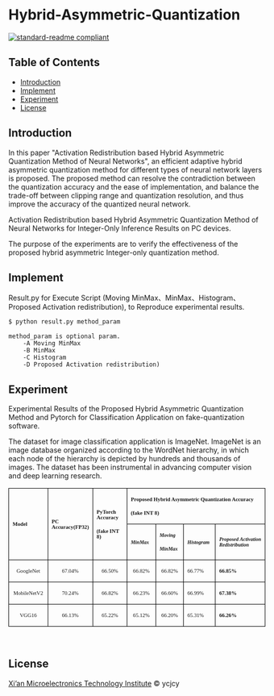 # Hybrid-Asymmetric-Quantization

[![standard-readme compliant](https://img.shields.io/badge/readme%20style-standard-brightgreen.svg?style=flat-square)](https://github.com/RichardLitt/standard-readme)

## Table of Contents

- [Introduction](#Introduction)
- [Implement](#Implement)
- [Experiment](#Experiment)
- [License](#license)

## Introduction 


In this paper "Activation Redistribution based Hybrid Asymmetric Quantization Method of Neural Networks", an efficient adaptive hybrid asymmetric quantization method for different types of neural network layers is proposed. The proposed method can resolve the contradiction between the quantization accuracy and the ease of implementation, and balance the trade-off between clipping range and quantization resolution, and thus improve the accuracy of the quantized neural network. 

Activation Redistribution based Hybrid Asymmetric Quantization Method of Neural Networks for Integer-Only Inference Results on PC devices.

The purpose of the experiments are to verify the effectiveness of the proposed hybrid asymmetric Integer-only quantization method. 

## Implement

Result.py for Execute Script (Moving MinMax、MinMax、Histogram、Proposed Activation redistribution), to Reproduce experimental results.

```sh
$ python result.py method_param
```
    method_param is optional param.
        -A Moving MinMax 
        -B MinMax
        -C Histogram
        -D Proposed Activation redistribution)

## Experiment
Experimental Results of the Proposed Hybrid Asymmetric Quantization Method and Pytorch for Classification Application on fake-quantization software.

The dataset for image classification application is ImageNet. ImageNet is an image database organized according to the WordNet hierarchy, in which each node of the hierarchy is depicted by hundreds and thousands of images. The dataset has been instrumental in advancing computer vision and deep learning research.



</head><body style="tab-interval:21pt;text-justify-trim:punctuation;" ><!--StartFragment--><div class="Section0"  style="layout-grid:15.6000pt;" ><div align=center ><table class=MsoNormalTable  border=1  cellspacing=0  style="border-collapse:collapse;width:382.6000pt;mso-table-layout-alt:fixed;
border:none;mso-border-left-alt:0.2500pt solid windowtext;mso-border-top-alt:0.2500pt solid windowtext;
mso-border-right-alt:0.2500pt solid windowtext;mso-border-bottom-alt:0.2500pt solid windowtext;mso-border-insideh:0.2500pt solid windowtext;
mso-border-insidev:0.2500pt solid windowtext;mso-padding-alt:0.0000pt 5.4000pt 0.0000pt 5.4000pt ;" ><tr style="height:5.9000pt;" ><td width=75  valign=center  rowspan=2  style="width:56.5500pt;padding:0.0000pt 5.4000pt 0.0000pt 5.4000pt ;border-left:1.0000pt solid windowtext;
mso-border-left-alt:0.2500pt solid windowtext;border-right:1.0000pt solid windowtext;mso-border-right-alt:0.2500pt solid windowtext;
border-top:1.0000pt solid windowtext;mso-border-top-alt:0.2500pt solid windowtext;border-bottom:1.0000pt solid windowtext;
mso-border-bottom-alt:0.2500pt solid windowtext;" ><p class=17 ><b><span style="font-family:'Times New Roman';mso-fareast-font-family:宋体;font-weight:bold;
font-size:8.0000pt;" >Model</span></b><b><span style="font-family:'Times New Roman';mso-fareast-font-family:宋体;font-weight:bold;
font-size:8.0000pt;" ></span></b></p></td><td width=66  valign=center  rowspan=2  style="width:49.6500pt;padding:0.0000pt 5.4000pt 0.0000pt 5.4000pt ;border-left:1.0000pt solid windowtext;
mso-border-left-alt:0.2500pt solid windowtext;border-right:1.0000pt solid windowtext;mso-border-right-alt:0.2500pt solid windowtext;
border-top:1.0000pt solid windowtext;mso-border-top-alt:0.2500pt solid windowtext;border-bottom:1.0000pt solid windowtext;
mso-border-bottom-alt:0.2500pt solid windowtext;" ><p class=17 ><b><span style="font-family:'Times New Roman';mso-fareast-font-family:宋体;font-weight:bold;
font-size:8.0000pt;" >PC </span></b><b><span style="font-family:'Times New Roman';mso-fareast-font-family:宋体;font-weight:bold;
font-size:8.0000pt;" >Accuracy</span></b><b><span style="font-family:'Times New Roman';mso-fareast-font-family:宋体;font-weight:bold;
font-size:8.0000pt;" >(FP32)</span></b><b><span style="font-family:'Times New Roman';mso-fareast-font-family:宋体;font-weight:bold;
font-size:8.0000pt;" ></span></b></p></td><td width=94  valign=center  rowspan=2  style="width:70.8500pt;padding:0.0000pt 5.4000pt 0.0000pt 5.4000pt ;border-left:1.0000pt solid windowtext;
mso-border-left-alt:0.2500pt solid windowtext;border-right:1.0000pt solid windowtext;mso-border-right-alt:0.2500pt solid windowtext;
border-top:1.0000pt solid windowtext;mso-border-top-alt:0.2500pt solid windowtext;border-bottom:1.0000pt solid windowtext;
mso-border-bottom-alt:0.2500pt solid windowtext;" ><p class=17 ><b><span style="font-family:'Times New Roman';mso-fareast-font-family:宋体;font-weight:bold;
font-size:8.0000pt;" >PyTorch Accuracy </span></b><b><span style="font-family:'Times New Roman';mso-fareast-font-family:宋体;font-weight:bold;
font-size:8.0000pt;" ></span></b></p><p class=17 ><b><span style="font-family:'Times New Roman';mso-fareast-font-family:宋体;font-weight:bold;
font-size:8.0000pt;" >(fake INT 8)</span></b><b><span style="font-family:'Times New Roman';mso-fareast-font-family:宋体;font-weight:bold;
font-size:8.0000pt;" ></span></b></p></td><td width=274  valign=center  colspan=4  style="width:205.5500pt;padding:0.0000pt 5.4000pt 0.0000pt 5.4000pt ;border-left:1.0000pt solid windowtext;
mso-border-left-alt:0.2500pt solid windowtext;border-right:1.0000pt solid windowtext;mso-border-right-alt:0.2500pt solid windowtext;
border-top:1.0000pt solid windowtext;mso-border-top-alt:0.2500pt solid windowtext;border-bottom:1.0000pt solid windowtext;
mso-border-bottom-alt:0.2500pt solid windowtext;" ><p class=17 ><b><span style="font-family:'Times New Roman';mso-fareast-font-family:宋体;font-weight:bold;
font-size:8.0000pt;" >Proposed Hybrid Asymmetric Quantization Accuracy</span></b><b><span style="font-family:'Times New Roman';mso-fareast-font-family:宋体;font-weight:bold;
font-size:8.0000pt;" ></span></b></p><p class=17 ><b><span style="font-family:'Times New Roman';mso-fareast-font-family:宋体;font-weight:bold;
font-size:8.0000pt;" >(fake INT 8)</span></b><b><span style="font-family:'Times New Roman';mso-fareast-font-family:宋体;font-weight:bold;
font-size:8.0000pt;" ></span></b></p></td></tr><tr style="height:5.9000pt;" ><td width=66  valign=center  style="width:49.6000pt;padding:0.0000pt 5.4000pt 0.0000pt 5.4000pt ;border-left:1.0000pt solid windowtext;
mso-border-left-alt:0.2500pt solid windowtext;border-right:1.0000pt solid windowtext;mso-border-right-alt:0.2500pt solid windowtext;
border-top:none;mso-border-top-alt:0.2500pt solid windowtext;border-bottom:1.0000pt solid windowtext;
mso-border-bottom-alt:0.2500pt solid windowtext;" ><p class=15 ><b><i><span style="font-family:宋体;mso-ascii-font-family:'Times New Roman';mso-hansi-font-family:'Times New Roman';
mso-bidi-font-family:'Times New Roman';font-weight:bold;font-style:italic;
font-size:7.5000pt;" ><font face="Times New Roman" >MinMax</font></span></i></b><b><i><span style="font-family:'Times New Roman';mso-fareast-font-family:宋体;font-weight:bold;
font-style:italic;font-size:7.5000pt;" ></span></i></b></p></td><td width=56  valign=center  style="width:42.5500pt;padding:0.0000pt 5.4000pt 0.0000pt 5.4000pt ;border-left:1.0000pt solid windowtext;
mso-border-left-alt:0.2500pt solid windowtext;border-right:1.0000pt solid windowtext;mso-border-right-alt:0.2500pt solid windowtext;
border-top:1.0000pt solid windowtext;mso-border-top-alt:0.2500pt solid windowtext;border-bottom:1.0000pt solid windowtext;
mso-border-bottom-alt:0.2500pt solid windowtext;" ><p class=15 ><b><i><span style="font-family:宋体;mso-ascii-font-family:'Times New Roman';mso-hansi-font-family:'Times New Roman';
mso-bidi-font-family:'Times New Roman';font-weight:bold;font-style:italic;
font-size:7.5000pt;" ><font face="Times New Roman" >Moving</font></span></i></b><b><i><span style="font-family:'Times New Roman';mso-fareast-font-family:宋体;font-weight:bold;
font-style:italic;font-size:7.5000pt;" ></span></i></b></p><p class=15 ><b><i><span style="font-family:宋体;mso-ascii-font-family:'Times New Roman';mso-hansi-font-family:'Times New Roman';
mso-bidi-font-family:'Times New Roman';font-weight:bold;font-style:italic;
font-size:7.5000pt;" ><font face="Times New Roman" >MinMax</font></span></i></b><b><i><span style="font-family:'Times New Roman';mso-fareast-font-family:宋体;font-weight:bold;
font-style:italic;font-size:7.5000pt;" ></span></i></b></p></td><td width=66  valign=center  style="width:49.6000pt;padding:0.0000pt 5.4000pt 0.0000pt 5.4000pt ;border-left:1.0000pt solid windowtext;
mso-border-left-alt:0.2500pt solid windowtext;border-right:1.0000pt solid windowtext;mso-border-right-alt:0.2500pt solid windowtext;
border-top:1.0000pt solid windowtext;mso-border-top-alt:0.2500pt solid windowtext;border-bottom:1.0000pt solid windowtext;
mso-border-bottom-alt:0.2500pt solid windowtext;" ><p class=15 ><b><i><span style="font-family:宋体;mso-ascii-font-family:'Times New Roman';mso-hansi-font-family:'Times New Roman';
mso-bidi-font-family:'Times New Roman';font-weight:bold;font-style:italic;
font-size:7.5000pt;" ><font face="Times New Roman" >Histogram</font></span></i></b><b><i><span style="font-family:'Times New Roman';mso-fareast-font-family:宋体;font-weight:bold;
font-style:italic;font-size:7.5000pt;" ></span></i></b></p></td><td width=85  valign=center  style="width:63.8000pt;padding:0.0000pt 5.4000pt 0.0000pt 5.4000pt ;border-left:1.0000pt solid windowtext;
mso-border-left-alt:0.2500pt solid windowtext;border-right:1.0000pt solid windowtext;mso-border-right-alt:0.2500pt solid windowtext;
border-top:1.0000pt solid windowtext;mso-border-top-alt:0.2500pt solid windowtext;border-bottom:1.0000pt solid windowtext;
mso-border-bottom-alt:0.2500pt solid windowtext;" ><p class=15 ><b><i><span style="font-family:'Times New Roman';mso-fareast-font-family:宋体;font-weight:bold;
font-style:italic;font-size:7.5000pt;" >P</span></i></b><b><i><span style="font-family:宋体;mso-ascii-font-family:'Times New Roman';mso-hansi-font-family:'Times New Roman';
mso-bidi-font-family:'Times New Roman';font-weight:bold;font-style:italic;
font-size:7.5000pt;" ><font face="Times New Roman" >roposed</font></span></i></b><b><i><span style="font-family:'Times New Roman';mso-fareast-font-family:宋体;font-weight:bold;
font-style:italic;font-size:7.5000pt;" ><span style="mso-spacerun:'yes';" >&nbsp;</span>Activation Redistribution</span></i></b><b><i><span style="font-family:'Times New Roman';mso-fareast-font-family:宋体;font-weight:bold;
font-style:italic;font-size:7.5000pt;" ></span></i></b></p></td></tr><tr style="height:7.9500pt;" ><td width=75  valign=center  style="width:56.5500pt;padding:0.0000pt 5.4000pt 0.0000pt 5.4000pt ;border-left:1.0000pt solid windowtext;
mso-border-left-alt:0.2500pt solid windowtext;border-right:1.0000pt solid windowtext;mso-border-right-alt:0.2500pt solid windowtext;
border-top:none;mso-border-top-alt:0.2500pt solid windowtext;border-bottom:1.0000pt solid windowtext;
mso-border-bottom-alt:0.2500pt solid windowtext;" ><p class=16  align=center  style="text-align:center;" ><span style="font-family:'Times New Roman';mso-fareast-font-family:宋体;font-size:8.0000pt;" >GoogleNet</span><span style="font-family:'Times New Roman';mso-fareast-font-family:宋体;font-size:4.0000pt;" ></span></p></td><td width=66  valign=center  style="width:49.6500pt;padding:0.0000pt 5.4000pt 0.0000pt 5.4000pt ;border-left:1.0000pt solid windowtext;
mso-border-left-alt:0.2500pt solid windowtext;border-right:1.0000pt solid windowtext;mso-border-right-alt:0.2500pt solid windowtext;
border-top:none;mso-border-top-alt:0.2500pt solid windowtext;border-bottom:1.0000pt solid windowtext;
mso-border-bottom-alt:0.2500pt solid windowtext;" ><p class=16  align=center  style="text-align:center;" ><span style="font-family:宋体;mso-ascii-font-family:'Times New Roman';mso-hansi-font-family:'Times New Roman';
mso-bidi-font-family:'Times New Roman';font-size:8.0000pt;" ><font face="Times New Roman" >6</font></span><span style="font-family:'Times New Roman';mso-fareast-font-family:宋体;font-size:8.0000pt;" >7.04%</span><span style="font-family:'Times New Roman';mso-fareast-font-family:宋体;font-size:8.0000pt;" ></span></p></td><td width=94  valign=center  style="width:70.8500pt;padding:0.0000pt 5.4000pt 0.0000pt 5.4000pt ;border-left:1.0000pt solid windowtext;
mso-border-left-alt:0.2500pt solid windowtext;border-right:1.0000pt solid windowtext;mso-border-right-alt:0.2500pt solid windowtext;
border-top:none;mso-border-top-alt:0.2500pt solid windowtext;border-bottom:1.0000pt solid windowtext;
mso-border-bottom-alt:0.2500pt solid windowtext;" ><p class=16  align=center  style="text-align:center;" ><span style="font-family:宋体;mso-ascii-font-family:'Times New Roman';mso-hansi-font-family:'Times New Roman';
mso-bidi-font-family:'Times New Roman';font-size:8.0000pt;" ><font face="Times New Roman" >66.50%</font></span><span style="font-family:'Times New Roman';mso-fareast-font-family:宋体;font-size:8.0000pt;" ></span></p></td><td width=66  valign=center  style="width:49.6000pt;padding:0.0000pt 5.4000pt 0.0000pt 5.4000pt ;border-left:1.0000pt solid windowtext;
mso-border-left-alt:0.2500pt solid windowtext;border-right:1.0000pt solid windowtext;mso-border-right-alt:0.2500pt solid windowtext;
border-top:none;mso-border-top-alt:0.2500pt solid windowtext;border-bottom:1.0000pt solid windowtext;
mso-border-bottom-alt:0.2500pt solid windowtext;" ><p class=16  align=center  style="text-align:center;" ><span style="font-family:宋体;mso-ascii-font-family:'Times New Roman';mso-hansi-font-family:'Times New Roman';
mso-bidi-font-family:'Times New Roman';font-size:8.0000pt;" ><font face="Times New Roman" >66.82%</font></span><span style="font-family:'Times New Roman';mso-fareast-font-family:宋体;font-size:8.0000pt;" ></span></p></td><td width=56  valign=center  style="width:42.5500pt;padding:0.0000pt 5.4000pt 0.0000pt 5.4000pt ;border-left:1.0000pt solid windowtext;
mso-border-left-alt:0.2500pt solid windowtext;border-right:1.0000pt solid windowtext;mso-border-right-alt:0.2500pt solid windowtext;
border-top:none;mso-border-top-alt:0.2500pt solid windowtext;border-bottom:1.0000pt solid windowtext;
mso-border-bottom-alt:0.2500pt solid windowtext;" ><p class=16  align=center  style="text-align:center;" ><span style="font-family:宋体;mso-ascii-font-family:'Times New Roman';mso-hansi-font-family:'Times New Roman';
mso-bidi-font-family:'Times New Roman';font-size:8.0000pt;" ><font face="Times New Roman" >66.82%</font></span><span style="font-family:'Times New Roman';mso-fareast-font-family:宋体;font-size:8.0000pt;" ></span></p></td><td width=66  valign=center  style="width:49.6000pt;padding:0.0000pt 5.4000pt 0.0000pt 5.4000pt ;border-left:1.0000pt solid windowtext;
mso-border-left-alt:0.2500pt solid windowtext;border-right:1.0000pt solid windowtext;mso-border-right-alt:0.2500pt solid windowtext;
border-top:none;mso-border-top-alt:0.2500pt solid windowtext;border-bottom:1.0000pt solid windowtext;
mso-border-bottom-alt:0.2500pt solid windowtext;" ><p class=MsoNormal ><span style="font-family:宋体;mso-ascii-font-family:'Times New Roman';mso-hansi-font-family:'Times New Roman';
mso-bidi-font-family:'Times New Roman';font-size:8.0000pt;" ><font face="Times New Roman" >66.77%</font></span><span style="font-family:'Times New Roman';mso-fareast-font-family:宋体;font-size:8.0000pt;" ></span></p></td><td width=85  valign=center  style="width:63.8000pt;padding:0.0000pt 5.4000pt 0.0000pt 5.4000pt ;border-left:1.0000pt solid windowtext;
mso-border-left-alt:0.2500pt solid windowtext;border-right:1.0000pt solid windowtext;mso-border-right-alt:0.2500pt solid windowtext;
border-top:none;mso-border-top-alt:0.2500pt solid windowtext;border-bottom:1.0000pt solid windowtext;
mso-border-bottom-alt:0.2500pt solid windowtext;" ><p class=MsoNormal ><b><span style="font-family:宋体;mso-ascii-font-family:'Times New Roman';mso-hansi-font-family:'Times New Roman';
mso-bidi-font-family:'Times New Roman';font-weight:bold;font-size:8.0000pt;" ><font face="Times New Roman" >66.85%</font></span></b><b><span style="font-family:'Times New Roman';mso-fareast-font-family:宋体;font-weight:bold;
font-size:8.0000pt;" ></span></b></p></td></tr><tr style="height:7.9500pt;" ><td width=75  valign=center  style="width:56.5500pt;padding:0.0000pt 5.4000pt 0.0000pt 5.4000pt ;border-left:1.0000pt solid windowtext;
mso-border-left-alt:0.2500pt solid windowtext;border-right:1.0000pt solid windowtext;mso-border-right-alt:0.2500pt solid windowtext;
border-top:none;mso-border-top-alt:0.2500pt solid windowtext;border-bottom:1.0000pt solid windowtext;
mso-border-bottom-alt:0.2500pt solid windowtext;" ><p class=16  align=center  style="text-align:center;" ><span style="font-family:'Times New Roman';mso-fareast-font-family:宋体;font-size:8.0000pt;" >MobileNetV2</span><span style="font-family:'Times New Roman';mso-fareast-font-family:宋体;font-size:8.0000pt;" ></span></p></td><td width=66  valign=center  style="width:49.6500pt;padding:0.0000pt 5.4000pt 0.0000pt 5.4000pt ;border-left:1.0000pt solid windowtext;
mso-border-left-alt:0.2500pt solid windowtext;border-right:1.0000pt solid windowtext;mso-border-right-alt:0.2500pt solid windowtext;
border-top:none;mso-border-top-alt:0.2500pt solid windowtext;border-bottom:1.0000pt solid windowtext;
mso-border-bottom-alt:0.2500pt solid windowtext;" ><p class=16  align=center  style="text-align:center;" ><span style="font-family:宋体;mso-ascii-font-family:'Times New Roman';mso-hansi-font-family:'Times New Roman';
mso-bidi-font-family:'Times New Roman';font-size:8.0000pt;" ><font face="Times New Roman" >7</font></span><span style="font-family:'Times New Roman';mso-fareast-font-family:宋体;font-size:8.0000pt;" >0.24%</span><span style="font-family:'Times New Roman';mso-fareast-font-family:宋体;font-size:8.0000pt;" ></span></p></td><td width=94  valign=center  style="width:70.8500pt;padding:0.0000pt 5.4000pt 0.0000pt 5.4000pt ;border-left:1.0000pt solid windowtext;
mso-border-left-alt:0.2500pt solid windowtext;border-right:1.0000pt solid windowtext;mso-border-right-alt:0.2500pt solid windowtext;
border-top:none;mso-border-top-alt:0.2500pt solid windowtext;border-bottom:1.0000pt solid windowtext;
mso-border-bottom-alt:0.2500pt solid windowtext;" ><p class=16  align=center  style="text-align:center;" ><span style="font-family:宋体;mso-ascii-font-family:'Times New Roman';mso-hansi-font-family:'Times New Roman';
mso-bidi-font-family:'Times New Roman';font-size:8.0000pt;" ><font face="Times New Roman" >66.82%</font></span><span style="font-family:'Times New Roman';mso-fareast-font-family:宋体;font-size:8.0000pt;" ></span></p></td><td width=66  valign=center  style="width:49.6000pt;padding:0.0000pt 5.4000pt 0.0000pt 5.4000pt ;border-left:1.0000pt solid windowtext;
mso-border-left-alt:0.2500pt solid windowtext;border-right:1.0000pt solid windowtext;mso-border-right-alt:0.2500pt solid windowtext;
border-top:none;mso-border-top-alt:0.2500pt solid windowtext;border-bottom:1.0000pt solid windowtext;
mso-border-bottom-alt:0.2500pt solid windowtext;" ><p class=16  align=center  style="text-align:center;" ><span style="font-family:宋体;mso-ascii-font-family:'Times New Roman';mso-hansi-font-family:'Times New Roman';
mso-bidi-font-family:'Times New Roman';font-size:8.0000pt;" ><font face="Times New Roman" >66.</font></span><span style="font-family:'Times New Roman';mso-fareast-font-family:宋体;font-size:8.0000pt;" >23</span><span style="font-family:宋体;mso-ascii-font-family:'Times New Roman';mso-hansi-font-family:'Times New Roman';
mso-bidi-font-family:'Times New Roman';font-size:8.0000pt;" ><font face="Times New Roman" >%</font></span><span style="font-family:'Times New Roman';mso-fareast-font-family:宋体;font-size:8.0000pt;" ></span></p></td><td width=56  valign=center  style="width:42.5500pt;padding:0.0000pt 5.4000pt 0.0000pt 5.4000pt ;border-left:1.0000pt solid windowtext;
mso-border-left-alt:0.2500pt solid windowtext;border-right:1.0000pt solid windowtext;mso-border-right-alt:0.2500pt solid windowtext;
border-top:none;mso-border-top-alt:0.2500pt solid windowtext;border-bottom:1.0000pt solid windowtext;
mso-border-bottom-alt:0.2500pt solid windowtext;" ><p class=16  align=center  style="text-align:center;" ><span style="font-family:宋体;mso-ascii-font-family:'Times New Roman';mso-hansi-font-family:'Times New Roman';
mso-bidi-font-family:'Times New Roman';font-size:8.0000pt;" ><font face="Times New Roman" >66.</font></span><span style="font-family:'Times New Roman';mso-fareast-font-family:宋体;font-size:8.0000pt;" >60</span><span style="font-family:宋体;mso-ascii-font-family:'Times New Roman';mso-hansi-font-family:'Times New Roman';
mso-bidi-font-family:'Times New Roman';font-size:8.0000pt;" ><font face="Times New Roman" >%</font></span><span style="font-family:'Times New Roman';mso-fareast-font-family:宋体;font-size:8.0000pt;" ></span></p></td><td width=66  valign=center  style="width:49.6000pt;padding:0.0000pt 5.4000pt 0.0000pt 5.4000pt ;border-left:1.0000pt solid windowtext;
mso-border-left-alt:0.2500pt solid windowtext;border-right:1.0000pt solid windowtext;mso-border-right-alt:0.2500pt solid windowtext;
border-top:none;mso-border-top-alt:0.2500pt solid windowtext;border-bottom:1.0000pt solid windowtext;
mso-border-bottom-alt:0.2500pt solid windowtext;" ><p class=MsoNormal ><span style="font-family:宋体;mso-ascii-font-family:'Times New Roman';mso-hansi-font-family:'Times New Roman';
mso-bidi-font-family:'Times New Roman';font-size:8.0000pt;" ><font face="Times New Roman" >66.99%</font></span><span style="font-family:'Times New Roman';mso-fareast-font-family:宋体;font-size:8.0000pt;" ></span></p></td><td width=85  valign=center  style="width:63.8000pt;padding:0.0000pt 5.4000pt 0.0000pt 5.4000pt ;border-left:1.0000pt solid windowtext;
mso-border-left-alt:0.2500pt solid windowtext;border-right:1.0000pt solid windowtext;mso-border-right-alt:0.2500pt solid windowtext;
border-top:none;mso-border-top-alt:0.2500pt solid windowtext;border-bottom:1.0000pt solid windowtext;
mso-border-bottom-alt:0.2500pt solid windowtext;" ><p class=MsoNormal ><b><span style="font-family:宋体;mso-ascii-font-family:'Times New Roman';mso-hansi-font-family:'Times New Roman';
mso-bidi-font-family:'Times New Roman';font-weight:bold;font-size:8.0000pt;" ><font face="Times New Roman" >67.38%</font></span></b><b><span style="font-family:'Times New Roman';mso-fareast-font-family:宋体;font-weight:bold;
font-size:8.0000pt;" ></span></b></p></td></tr><tr style="height:7.9500pt;" ><td width=75  valign=center  style="width:56.5500pt;padding:0.0000pt 5.4000pt 0.0000pt 5.4000pt ;border-left:1.0000pt solid windowtext;
mso-border-left-alt:0.2500pt solid windowtext;border-right:1.0000pt solid windowtext;mso-border-right-alt:0.2500pt solid windowtext;
border-top:none;mso-border-top-alt:0.2500pt solid windowtext;border-bottom:1.0000pt solid windowtext;
mso-border-bottom-alt:0.2500pt solid windowtext;" ><p class=16  align=center  style="text-align:center;" ><span style="font-family:'Times New Roman';mso-fareast-font-family:宋体;font-size:8.0000pt;" >VGG16</span><span style="font-family:'Times New Roman';mso-fareast-font-family:宋体;font-size:8.0000pt;" ></span></p></td><td width=66  valign=center  style="width:49.6500pt;padding:0.0000pt 5.4000pt 0.0000pt 5.4000pt ;border-left:1.0000pt solid windowtext;
mso-border-left-alt:0.2500pt solid windowtext;border-right:1.0000pt solid windowtext;mso-border-right-alt:0.2500pt solid windowtext;
border-top:none;mso-border-top-alt:0.2500pt solid windowtext;border-bottom:1.0000pt solid windowtext;
mso-border-bottom-alt:0.2500pt solid windowtext;" ><p class=16  align=center  style="text-align:center;" ><span style="font-family:宋体;mso-ascii-font-family:'Times New Roman';mso-hansi-font-family:'Times New Roman';
mso-bidi-font-family:'Times New Roman';font-size:8.0000pt;" ><font face="Times New Roman" >6</font></span><span style="font-family:'Times New Roman';mso-fareast-font-family:宋体;font-size:8.0000pt;" >6.13%</span><span style="font-family:'Times New Roman';mso-fareast-font-family:宋体;font-size:8.0000pt;" ></span></p></td><td width=94  valign=center  style="width:70.8500pt;padding:0.0000pt 5.4000pt 0.0000pt 5.4000pt ;border-left:1.0000pt solid windowtext;
mso-border-left-alt:0.2500pt solid windowtext;border-right:1.0000pt solid windowtext;mso-border-right-alt:0.2500pt solid windowtext;
border-top:none;mso-border-top-alt:0.2500pt solid windowtext;border-bottom:1.0000pt solid windowtext;
mso-border-bottom-alt:0.2500pt solid windowtext;" ><p class=16  align=center  style="text-align:center;" ><span style="font-family:宋体;mso-ascii-font-family:'Times New Roman';mso-hansi-font-family:'Times New Roman';
mso-bidi-font-family:'Times New Roman';font-size:8.0000pt;" ><font face="Times New Roman" >65.22%</font></span><span style="font-family:'Times New Roman';mso-fareast-font-family:宋体;font-size:8.0000pt;" ></span></p></td><td width=66  valign=center  style="width:49.6000pt;padding:0.0000pt 5.4000pt 0.0000pt 5.4000pt ;border-left:1.0000pt solid windowtext;
mso-border-left-alt:0.2500pt solid windowtext;border-right:1.0000pt solid windowtext;mso-border-right-alt:0.2500pt solid windowtext;
border-top:none;mso-border-top-alt:0.2500pt solid windowtext;border-bottom:1.0000pt solid windowtext;
mso-border-bottom-alt:0.2500pt solid windowtext;" ><p class=16  align=center  style="text-align:center;" ><span style="font-family:宋体;mso-ascii-font-family:'Times New Roman';mso-hansi-font-family:'Times New Roman';
mso-bidi-font-family:'Times New Roman';font-size:8.0000pt;" ><font face="Times New Roman" >65.12%</font></span><span style="font-family:'Times New Roman';mso-fareast-font-family:宋体;font-size:8.0000pt;" ></span></p></td><td width=56  valign=center  style="width:42.5500pt;padding:0.0000pt 5.4000pt 0.0000pt 5.4000pt ;border-left:1.0000pt solid windowtext;
mso-border-left-alt:0.2500pt solid windowtext;border-right:1.0000pt solid windowtext;mso-border-right-alt:0.2500pt solid windowtext;
border-top:none;mso-border-top-alt:0.2500pt solid windowtext;border-bottom:1.0000pt solid windowtext;
mso-border-bottom-alt:0.2500pt solid windowtext;" ><p class=16  align=center  style="text-align:center;" ><span style="font-family:宋体;mso-ascii-font-family:'Times New Roman';mso-hansi-font-family:'Times New Roman';
mso-bidi-font-family:'Times New Roman';font-size:8.0000pt;" ><font face="Times New Roman" >66.20%</font></span><span style="font-family:'Times New Roman';mso-fareast-font-family:宋体;font-size:8.0000pt;" ></span></p></td><td width=66  valign=center  style="width:49.6000pt;padding:0.0000pt 5.4000pt 0.0000pt 5.4000pt ;border-left:1.0000pt solid windowtext;
mso-border-left-alt:0.2500pt solid windowtext;border-right:1.0000pt solid windowtext;mso-border-right-alt:0.2500pt solid windowtext;
border-top:none;mso-border-top-alt:0.2500pt solid windowtext;border-bottom:1.0000pt solid windowtext;
mso-border-bottom-alt:0.2500pt solid windowtext;" ><p class=MsoNormal ><span style="font-family:宋体;mso-ascii-font-family:'Times New Roman';mso-hansi-font-family:'Times New Roman';
mso-bidi-font-family:'Times New Roman';font-size:8.0000pt;" ><font face="Times New Roman" >65.31%</font></span><span style="font-family:'Times New Roman';mso-fareast-font-family:宋体;font-size:8.0000pt;" ></span></p></td><td width=85  valign=center  style="width:63.8000pt;padding:0.0000pt 5.4000pt 0.0000pt 5.4000pt ;border-left:1.0000pt solid windowtext;
mso-border-left-alt:0.2500pt solid windowtext;border-right:1.0000pt solid windowtext;mso-border-right-alt:0.2500pt solid windowtext;
border-top:none;mso-border-top-alt:0.2500pt solid windowtext;border-bottom:1.0000pt solid windowtext;
mso-border-bottom-alt:0.2500pt solid windowtext;" ><p class=MsoNormal ><b><span style="font-family:宋体;mso-ascii-font-family:'Times New Roman';mso-hansi-font-family:'Times New Roman';
mso-bidi-font-family:'Times New Roman';font-weight:bold;font-size:8.0000pt;" ><font face="Times New Roman" >66.26%</font></span></b><b><span style="font-family:'Times New Roman';mso-fareast-font-family:宋体;font-weight:bold;
font-size:8.0000pt;" ></span></b></p></td></tr></table></div><p class=MsoNormal ><span style="mso-spacerun:'yes';font-family:'Times New Roman';mso-fareast-font-family:宋体;" >&nbsp;</span></p></div><!--EndFragment--></body></html>

## License

[Xi’an Microelectronics Technology Institute](LICENSE) © ycjcy
